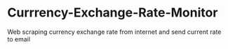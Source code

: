 # Currrency-Exchange-Rate-Monitor
Web scraping currency exchange rate from internet and send current rate to email 
